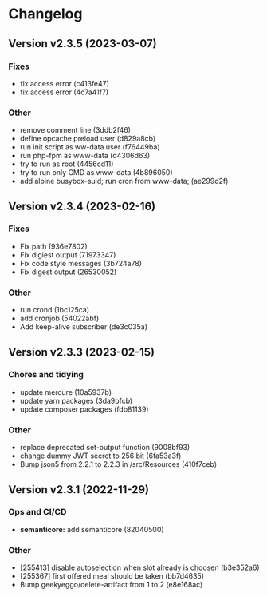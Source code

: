 # Changelog

## Version v2.3.5 (2023-03-07)

### Fixes

- fix access error (c413fe47)
- fix access error (4c7a41f7)

### Other

- remove comment line (3ddb2f46)
- define opcache preload user (d829a8cb)
- run init script as ww-data user (f76449ba)
- run php-fpm as www-data (d4306d63)
- try to run as root (4456cd11)
- try to run only CMD as www-data (4b896050)
- add alpine busybox-suid; run cron from www-data; (ae299d2f)

## Version v2.3.4 (2023-02-16)

### Fixes

- Fix path (936e7802)
- Fix digiest output (71973347)
- Fix code style messages (3b724a78)
- Fix digest output (26530052)

### Other

- run crond (1bc125ca)
- add cronjob (54022abf)
- Add keep-alive subscriber (de3c035a)

## Version v2.3.3 (2023-02-15)

### Chores and tidying

- update mercure (10a5937b)
- update yarn packages (3da9bfcb)
- update composer packages (fdb81139)

### Other

- replace deprecated set-output function (9008bf93)
- change dummy JWT secret to 256 bit (6fa53a3f)
- Bump json5 from 2.2.1 to 2.2.3 in /src/Resources (410f7ceb)

## Version v2.3.1 (2022-11-29)

### Ops and CI/CD

- **semanticore:** add semanticore (82040500)

### Other

- [255413] disable autoselection when slot already is choosen (b3e352a6)
- [255367] first offered meal should be taken (bb7d4635)
- Bump geekyeggo/delete-artifact from 1 to 2 (e8e168ac)

